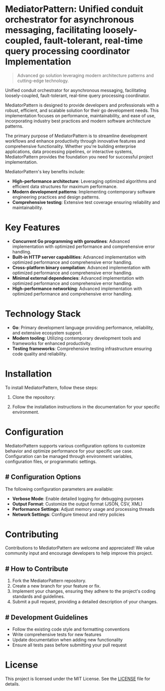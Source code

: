 <!-- fallback_MediatorPattern_20250810013820_69118 -->

# MediatorPattern: Unified conduit orchestrator for asynchronous messaging, facilitating loosely-coupled, fault-tolerant, real-time query processing coordinator Implementation
> Advanced go solution leveraging modern architecture patterns and cutting-edge technology.

Unified conduit orchestrator for asynchronous messaging, facilitating loosely-coupled, fault-tolerant, real-time query processing coordinator.

MediatorPattern is designed to provide developers and professionals with a robust, efficient, and scalable solution for their go development needs. This implementation focuses on performance, maintainability, and ease of use, incorporating industry best practices and modern software architecture patterns.

The primary purpose of MediatorPattern is to streamline development workflows and enhance productivity through innovative features and comprehensive functionality. Whether you're building enterprise applications, data processing pipelines, or interactive systems, MediatorPattern provides the foundation you need for successful project implementation.

MediatorPattern's key benefits include:

* **High-performance architecture**: Leveraging optimized algorithms and efficient data structures for maximum performance.
* **Modern development patterns**: Implementing contemporary software engineering practices and design patterns.
* **Comprehensive testing**: Extensive test coverage ensuring reliability and maintainability.

# Key Features

* **Concurrent Go programming with goroutines**: Advanced implementation with optimized performance and comprehensive error handling.
* **Built-in HTTP server capabilities**: Advanced implementation with optimized performance and comprehensive error handling.
* **Cross-platform binary compilation**: Advanced implementation with optimized performance and comprehensive error handling.
* **Minimal external dependencies**: Advanced implementation with optimized performance and comprehensive error handling.
* **High-performance networking**: Advanced implementation with optimized performance and comprehensive error handling.

# Technology Stack

* **Go**: Primary development language providing performance, reliability, and extensive ecosystem support.
* **Modern tooling**: Utilizing contemporary development tools and frameworks for enhanced productivity.
* **Testing frameworks**: Comprehensive testing infrastructure ensuring code quality and reliability.

# Installation

To install MediatorPattern, follow these steps:

1. Clone the repository:


2. Follow the installation instructions in the documentation for your specific environment.

# Configuration

MediatorPattern supports various configuration options to customize behavior and optimize performance for your specific use case. Configuration can be managed through environment variables, configuration files, or programmatic settings.

## # Configuration Options

The following configuration parameters are available:

* **Verbose Mode**: Enable detailed logging for debugging purposes
* **Output Format**: Customize the output format (JSON, CSV, XML)
* **Performance Settings**: Adjust memory usage and processing threads
* **Network Settings**: Configure timeout and retry policies

# Contributing

Contributions to MediatorPattern are welcome and appreciated! We value community input and encourage developers to help improve this project.

## # How to Contribute

1. Fork the MediatorPattern repository.
2. Create a new branch for your feature or fix.
3. Implement your changes, ensuring they adhere to the project's coding standards and guidelines.
4. Submit a pull request, providing a detailed description of your changes.

## # Development Guidelines

* Follow the existing code style and formatting conventions
* Write comprehensive tests for new features
* Update documentation when adding new functionality
* Ensure all tests pass before submitting your pull request

# License

This project is licensed under the MIT License. See the [LICENSE](https://github.com/laurindoisaac/MediatorPattern/blob/main/LICENSE) file for details.
